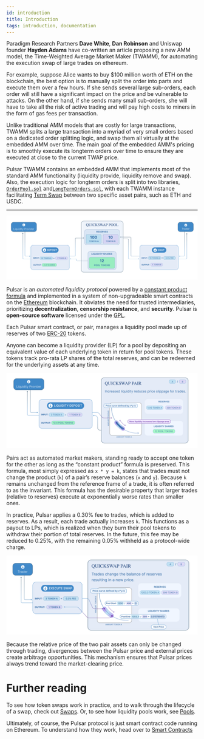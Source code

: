 ```yaml
---
id: introduction
title: Introduction
tags: introduction, documentation
---
```


Paradigm Research Partners **Dave White**, **Dan Robinson** and Uniswap founder **Hayden Adams** have co-written an article proposing a new AMM model, the Time-Weighted Average Market Maker (TWAMM), for automating the execution swap of large trades on ethereum.

For example, suppose Alice wants to buy $100 million worth of ETH on the blockchain, the best option is to manually split the order into parts and execute them over a few hours. If she sends several large sub-orders, each order will still have a significant impact on the price and be vulnerable to attacks. On the other hand, if she sends many small sub-orders, she will have to take all the risk of active trading and will pay high costs to miners in the form of gas fees per transaction.

Unlike traditional AMM models that are costly for large transactions, TWAMM splits a large transaction into a myriad of very small orders based on a dedicated order splitting logic, and swap them all virtually at the embedded AMM over time. The main goal of the embedded AMM's pricing is to smoothly execute its longterm orders over time to ensure they are executed at close to the current TWAP price.

Pulsar TWAMM contains an embedded AMM that implements most of the standard AMM functionality (liquidity provide, liquidity remove and swap). Also, the execution logic for longterm orders is split into two libraries, [`OrderPool.sol`](https://github.com/PulsarSwap/TWAMM-Contracts/blob/main/contracts/libraries/OrderPool.sol) and[`LongTermOrders.sol`](https://github.com/PulsarSwap/TWAMM-Contracts/blob/main/contracts/libraries/LongTermOrders.sol), with each TWAMM instance facilitating [Term Swap](../02-core-concepts/02-term-swap.md) between two specific asset pairs, such as ETH and USDC.

----------------------------------------------------------------

![](./images/how-pulsar-works.png)

Pulsar is an _automated liquidity protocol_ powered by a [constant product formula](concepts/protocol-overview/04-glossary#constant-product-formula) and implemented in a system of non-upgradeable smart contracts on the [Ethereum](https://ethereum.org/) blockchain.
It obviates the need for trusted intermediaries, prioritizing **decentralization**, **censorship resistance**,
and **security**. Pulsar is **open-source software** licensed under the
[GPL](https://en.wikipedia.org/wiki/GNU_General_Public_License).

Each Pulsar smart contract, or pair, manages a liquidity pool made up of reserves of two [ERC-20](https://eips.ethereum.org/EIPS/eip-20) tokens.

Anyone can become a liquidity provider (LP) for a pool by depositing an equivalent value of each underlying token in return for pool tokens. These tokens track pro-rata LP shares of the total reserves, and can be redeemed for the underlying assets at any time.

![](./images/liquidity-provider.png)

Pairs act as automated market makers, standing ready to accept one token for the other as long as the “constant product” formula is preserved. This formula, most simply expressed as `x * y = k`, states that trades must not change the product (`k`) of a pair’s reserve balances (`x` and `y`). Because `k` remains unchanged from the reference frame of a trade, it is often referred to as the invariant. This formula has the desirable property that larger trades (relative to reserves) execute at exponentially worse rates than smaller ones.

In practice, Pulsar applies a 0.30% fee to trades, which is added to reserves. As a result, each trade actually increases `k`. This functions as a payout to LPs, which is realized when they burn their pool tokens to withdraw their portion of total reserves. In the future, this fee may be reduced to 0.25%, with the remaining 0.05% withheld as a protocol-wide charge.

![](./images/pulsar-swaps.png)

Because the relative price of the two pair assets can only be changed through trading, divergences between the Pulsar price and external prices create arbitrage opportunities. This mechanism ensures that Pulsar prices always trend toward the market-clearing price.

# Further reading

To see how token swaps work in practice, and to walk through the lifecycle of a swap, check out [Swaps](../02-core-concepts/01-swaps.md). Or, to see how liquidity pools work, see [Pools](../02-core-concepts/02-pools.md).

Ultimately, of course, the Pulsar protocol is just smart contract code running on Ethereum. To understand how they work, head over to [Smart Contracts](../../reference/smart-contracts/01-factory.md)


